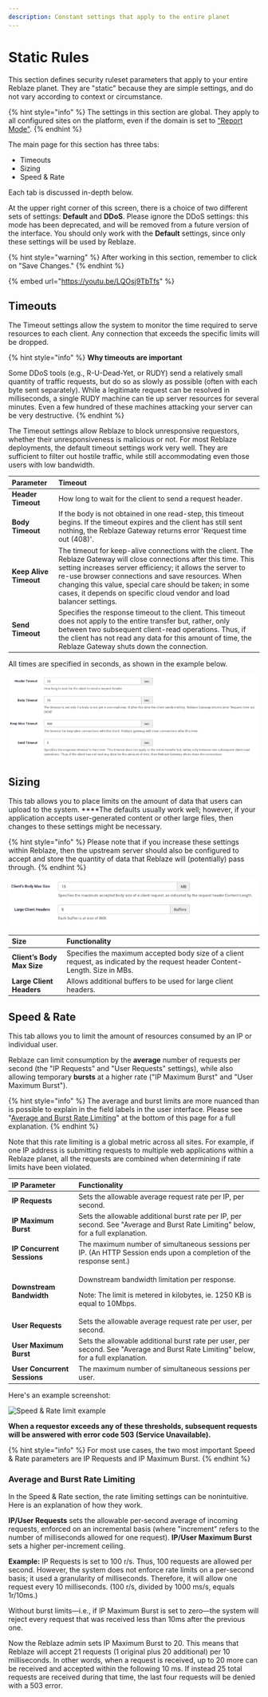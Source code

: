 ```yaml
---
description: Constant settings that apply to the entire planet
---
```


# Static Rules

This section defines security ruleset parameters that apply to your entire Reblaze planet. They are "static" because they are simple settings, and do not vary according to context or circumstance. 

{% hint style="info" %}
The settings in this section are global. They apply to all configured sites on the platform, even if the domain is set to ["Report Mode"](../settings/planet-overview.md#editing-a-web-application).
{% endhint %}

The main page for this section has three tabs: 

* Timeouts
* Sizing
* Speed & Rate

Each tab is discussed in-depth below. 

At the upper right corner of this screen, there is a choice of two different sets of settings: **Default** and **DDoS**. Please ignore the DDoS settings: this mode has been deprecated, and will be removed from a future version of the interface. You should only work with the **Default** settings, since only these settings will be used by Reblaze.  

{% hint style="warning" %}
After working in this section, remember to click on "Save Changes." 
{% endhint %}

{% embed url="https://youtu.be/LQOsj9TbTfs" %}

## Timeouts

The Timeout settings allow the system to monitor the time required to serve resources to each client. Any connection that exceeds the specific limits will be dropped. 

{% hint style="info" %}
**Why timeouts are important**

Some DDoS tools \(e.g., R-U-Dead-Yet, or RUDY\) send a relatively small quantity of traffic requests, but do so as slowly as possible \(often with each byte sent separately\). While a legitimate request can be resolved in milliseconds, a single RUDY machine can tie up server resources for several minutes. Even a few hundred of these machines attacking your server can be very destructive.
{% endhint %}

The Timeout settings allow Reblaze to block unresponsive requestors, whether their unresponsiveness is malicious or not. For most Reblaze deployments, the default timeout settings work very well. They are sufficient to filter out hostile traffic, while still accommodating even those users with low bandwidth.

| Parameter | Timeout |
| :--- | :--- |
| **Header Timeout** | How long to wait for the client to send a request header. |
| **Body Timeout** | If the body is not obtained in one read-step, this timeout begins.  If the timeout expires and the client has still sent nothing, the Reblaze Gateway returns error 'Request time out \(408\)'. |
| **Keep Alive Timeout** | The timeout for keep-alive connections with the client. The Reblaze Gateway will close connections after this time. This setting increases server efficiency; it allows the server to re-use browser connections and save resources. When changing this value, special care should be taken; in some cases, it depends on specific cloud vendor and load balancer settings.   |
| **Send Timeout**  | Specifies the response timeout to the client. This timeout does not apply to the entire transfer but, rather, only between two subsequent client-read operations. Thus, if the client has not read any data for this amount of time, the Reblaze Gateway shuts down the connection. |

All times are specified in seconds, as shown in the example below. 

![Timeouts Settings Example](../../.gitbook/assets/image%20%28115%29.png)

## Sizing

This tab allows you to place limits on the amount of data that users can upload to the system. ****The defaults usually work well; however, if your application accepts user-generated content or other large files, then changes to these settings might be necessary.

{% hint style="info" %}
Please note that if you increase these settings within Reblaze, then the upstream server should also be configured to accept and store the quantity of data that Reblaze will \(potentially\) pass through.
{% endhint %}

![Default Sizing Example](../../.gitbook/assets/image%20%2843%29.png)

| **Size** | Functionality |
| :--- | :--- |
| **Client’s Body Max Size** | Specifies the maximum accepted body size of a client request, as indicated by the request header Content-Length. Size in MBs.  |
| **Large Client Headers** | Allows additional buffers to be used for large client headers. |

## **Speed & Rate** 

This tab allows you to limit the amount of resources consumed by an IP or individual user. 

Reblaze can limit consumption by the **average** number of requests per second \(the "IP Requests" and "User Requests" settings\), while also allowing temporary **bursts** at a higher rate \("IP Maximum Burst" and "User Maximum Burst"\). 

{% hint style="info" %}
The average and burst limits are more nuanced than is possible to explain in the field labels in the user interface. Please see "[Average and Burst Rate Limiting](static-rules.md#average-and-burst-rate-limiting)" at the bottom of this page for a full explanation.
{% endhint %}

Note that this rate limiting is a global metric across all sites. For example, if one IP address is submitting requests to multiple web applications within a Reblaze planet, all the requests are combined when determining if rate limits have been violated.

<table>
  <thead>
    <tr>
      <th style="text-align:left">IP Parameter</th>
      <th style="text-align:left">Functionality</th>
    </tr>
  </thead>
  <tbody>
    <tr>
      <td style="text-align:left"><b>IP Requests</b>
      </td>
      <td style="text-align:left">Sets the allowable average request rate per IP, per second.</td>
    </tr>
    <tr>
      <td style="text-align:left"><b>IP Maximum Burst</b>
      </td>
      <td style="text-align:left">Sets the allowable additional burst rate per IP, per second. See &quot;Average
        and Burst Rate Limiting&quot; below, for a full explanation.</td>
    </tr>
    <tr>
      <td style="text-align:left"><b>IP Concurrent Sessions</b>
      </td>
      <td style="text-align:left">The maximum number of simultaneous sessions per IP. (An HTTP Session ends
        upon a completion of the response sent.)</td>
    </tr>
    <tr>
      <td style="text-align:left"><b>Downstream Bandwidth</b>
      </td>
      <td style="text-align:left">
        <p>Downstream bandwidth limitation per response.</p>
        <p>Note: The limit is metered in kilobytes, ie. 1250 KB is equal to 10Mbps.</p>
      </td>
    </tr>
    <tr>
      <td style="text-align:left"><b>User Requests</b>
      </td>
      <td style="text-align:left">Sets the allowable average request rate per user, per second.</td>
    </tr>
    <tr>
      <td style="text-align:left"><b>User Maximum Burst</b>
      </td>
      <td style="text-align:left">Sets the allowable additional burst rate per user, per second. See &quot;Average
        and Burst Rate Limiting&quot; below, for a full explanation.</td>
    </tr>
    <tr>
      <td style="text-align:left"><b>User Concurrent Sessions</b>
      </td>
      <td style="text-align:left">The maximum number of simultaneous sessions per user.</td>
    </tr>
  </tbody>
</table>Here's an example screenshot:

![Speed &amp; Rate limit example](https://lh5.googleusercontent.com/WAcHG_JvHXynYjY7nBm2-Af0Lkl17uf8TmXI5msYFgMuRO41QDfrWBPHBWOMRqzy81jZr2GIG0subutVJk6O1esxMvh8QvZp4JrP03Z5Sz-Yj8ewvs-z3EUBUKEWP3WJzxqJizZw)

**When a requestor exceeds any of these thresholds, subsequent requests will be answered with error code 503 \(Service Unavailable\).** 

{% hint style="info" %}
For most use cases, the two most important Speed & Rate parameters are IP Requests and IP Maximum Burst. 
{% endhint %}

### Average and Burst Rate Limiting

In the Speed & Rate section, the rate limiting settings can be nonintuitive. Here is an explanation of how they work.

**IP/User Requests** sets the allowable per-second average of incoming requests, enforced on an incremental basis \(where "increment" refers to the number of milliseconds allowed for one request\). **IP/User Maximum Burst** sets a higher per-increment ceiling.

**Example:** IP Requests is set to 100 r/s. Thus, 100 requests are allowed per second. However, the system does not enforce rate limits on a per-second basis; it used a granularity of milliseconds. Therefore, it will allow one request every 10 milliseconds. \(100 r/s, divided by 1000 ms/s, equals 1r/10ms.\) 

Without burst limits—i.e., if IP Maximum Burst is set to zero—the system will reject every request that was received less than 10ms after the previous one.

Now the Reblaze admin sets IP Maximum Burst to 20. This means that Reblaze will accept 21 requests \(1 original plus 20 additional\) per 10 milliseconds. In other words, when a request is received, up to 20 more can be received and accepted within the following 10 ms. If instead 25 total requests are received during that time, the last four requests will be denied with a 503 error. 

